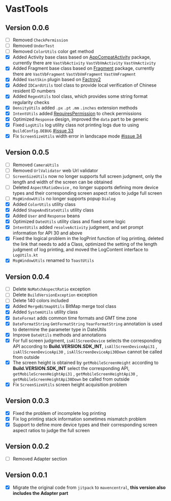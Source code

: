 # VastTools

## Version 0.0.6

- [ ] Removed `CheckPermission`
- [ ] Removed `UnderTest`
- [ ] Removed `ColorUtils` color get method
- [x] Added Activity base class based on [AppCompatActivity](https://developer.android.com/reference/androidx/appcompat/app/AppCompatActivity) package, currently there are `VastVbActivity` `VastVbVmActivity` `VastVmActivity`
- [x] Added Fragment base class based on [Fragment](https://developer.android.com/reference/androidx/fragment/app/Fragment.html) package, currently there are `VastVbFragment` `VastVbVmFragment` `VastVmFragment`
- [x] Added `VastSkin` plugin based on [Factroy2](https://developer.android.com/reference/android/view/LayoutInflater.Factory2)
- [x] Added `IDCardUtils` tool class to provide local verification of Chinese resident ID numbers
- [x] Added `RegexUtils` tool class, which provides some string format regularity checks
- [x] `DensityUtils` added `.px` `.pt` `.mm` `.inches` extension methods
- [x] `IntentUtils` added [RequiresPermission](https://developer.android.com/studio/write/annotations?hl=en-us#permissions) to check permissions
- [x] Optimized `Response` design, improved the `data` part to be generic
- [x] Fixed `LogUtils` log utility class not printing logs due to using `BuildConfig.DEBUG` [#issue 33](https://github.com/SakurajimaMaii/VastUtils/issues/33)
- [x] Fix `ScreenSizeUtils` width error in landscape mode [#issue 34](https://github.com/SakurajimaMaii/VastUtils/issues/34)

## Version 0.0.5

- [ ] Removed `CameraUtils`
- [ ] Removed `UrlValidator` web Url validator
- [ ] `ScreenSizeUtils` now no longer supports full screen judgment, only the length and width of the screen can be obtained
- [ ] Deleted `AspectRatioDevice` , no longer supports defining more device types and their corresponding screen aspect ratios to judge full screen
- [ ] `MsgWindowUtils` no longer supports popup `Dialog`
- [x] Added `ColorUtils` utility class
- [x] Added `ShapeAndStateUtils` utility class
- [x] Added `User` and `Response` beans
- [x] Optimized `DateUtils` utility class and fixed some logic
- [x] `IntentUtils` added `resolveActivity` judgment, and set prompt information for API 30 and above
- [x] Fixed the logical problem in the logPrint function of log printing, deleted the link that needs to add a Class, optimized the setting of the length judgment of log printing, and moved the LogContent interface to `LogUtils.kt`
- [x] `MsgWindowUtils` renamed to `ToastUtils`

## Version 0.0.4

- [ ] Delete `NoMatchAspectRatio` exception
- [ ] Delete `BuildVersionException` exception
- [ ] Delete 140 colors included
- [x] Added `MergeBitmapUtils` BitMap merge tool class
- [x] Added `SystemUtils` utility class
- [x] `DateFormat` adds common time formats and GMT time zone
- [x] `DateFormatString` `GmtFormatString` `YearFormatString` annotation is used to determine the parameter type in DateUtils
- [x] Improve `DateUtils` methods and annotations
- [x] For full screen judgment, `isAllScreenDevice` selects the corresponding API according to **Build.VERSION.SDK_INT**, `isAllScreenDeviceApi31` , `isAllScreenDeviceApi30` , `isAllScreenDeviceApi30Down` cannot be called from outside
- [x] The screen height is obtained by `getMobileScreenHeight` according to **Build.VERSION.SDK_INT** select the corresponding API, `getMobileScreenHeightApi31` , `getMobileScreenHeightApi30` , `getMobileScreenHeightApi30Down` be called from outside
- [x] Fix `ScreenSizeUtils` screen height acquisition problem

## Version 0.0.3

- [x] Fixed the problem of incomplete log printing
- [x] Fix log printing stack information sometimes mismatch problem
- [x] Support to define more device types and their corresponding screen aspect ratios to judge the full screen

## Version 0.0.2

- [ ] Removed Adapter section

## Version 0.0.1

- [x] Migrate the original code from `jitpack` to `mavencentral`, **this version also includes the Adapter part**